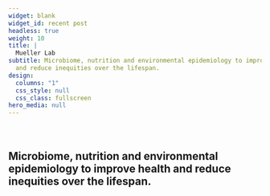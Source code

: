 ```yaml
---
widget: blank
widget_id: recent post
headless: true
weight: 10
title: |
  Mueller Lab
subtitle: Microbiome, nutrition and environmental epidemiology to improve health
  and reduce inequities over the lifespan.
design:
  columns: "1"
  css_style: null
  css_class: fullscreen
hero_media: null
---
```

#### <br>

## Microbiome, nutrition and environmental epidemiology to improve health and reduce inequities over the lifespan.